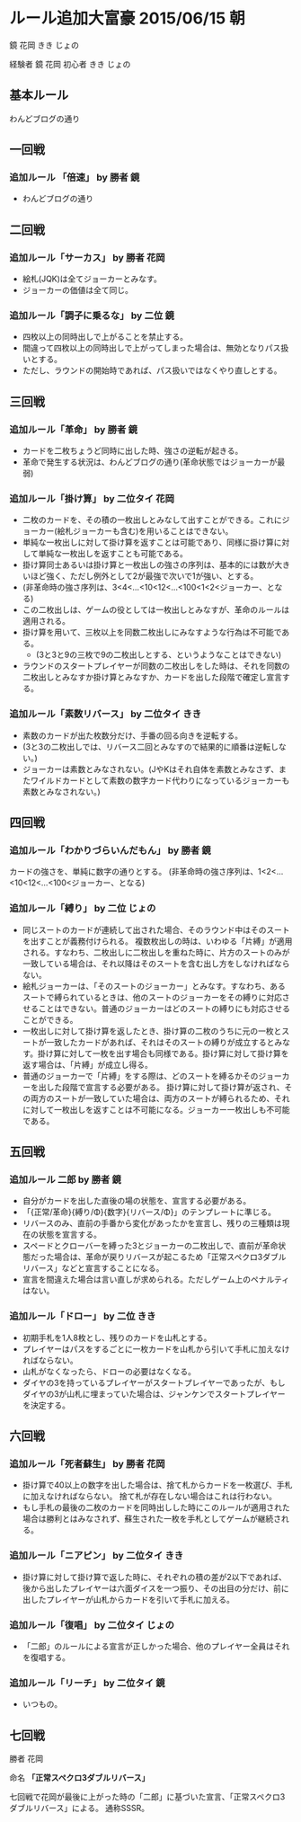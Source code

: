 # ルール追加大富豪 2015/06/15 朝

鏡 花岡 きき じょの

経験者 鏡 花岡
初心者 きき じょの

## 基本ルール
わんどブログの通り

## 一回戦

### 追加ルール 「倍速」 by 勝者 鏡
* わんどブログの通り

## 二回戦

### 追加ルール「サーカス」 by 勝者 花岡
* 絵札(JQK)は全てジョーカーとみなす。
* ジョーカーの価値は全て同じ。

### 追加ルール「調子に乗るな」 by 二位 鏡
* 四枚以上の同時出しで上がることを禁止する。
* 間違って四枚以上の同時出しで上がってしまった場合は、無効となりパス扱いとする。
* ただし、ラウンドの開始時であれば、パス扱いではなくやり直しとする。

## 三回戦

### 追加ルール「革命」 by 勝者 鏡
* カードを二枚ちょうど同時に出した時、強さの逆転が起きる。
* 革命で発生する状況は、わんどブログの通り(革命状態ではジョーカーが最弱)

### 追加ルール「掛け算」 by 二位タイ 花岡
* 二枚のカードを、その積の一枚出しとみなして出すことができる。これにジョーカー(絵札ジョーカーも含む)を用いることはできない。
* 単純な一枚出しに対して掛け算を返すことは可能であり、同様に掛け算に対して単純な一枚出しを返すことも可能である。
* 掛け算同士あるいは掛け算と一枚出しの強さの序列は、基本的には数が大きいほど強く、ただし例外として2が最強で次いで1が強い、とする。
* (非革命時の強さ序列は、3<4<…<10<12<…<100<1<2<ジョーカー、となる)
* この二枚出しは、ゲームの役としては一枚出しとみなすが、革命のルールは適用される。
* 掛け算を用いて、三枚以上を同数二枚出しにみなすような行為は不可能である。
  * (3と3と9の三枚で9の二枚出しとする、というようなことはできない)
* ラウンドのスタートプレイヤーが同数の二枚出しをした時は、それを同数の二枚出しとみなすか掛け算とみなすか、カードを出した段階で確定し宣言する。


### 追加ルール「素数リバース」 by 二位タイ きき
* 素数のカードが出た枚数分だけ、手番の回る向きを逆転する。
* (3と3の二枚出しでは、リバース二回とみなすので結果的に順番は逆転しない。)
* ジョーカーは素数とみなされない。(JやKはそれ自体を素数とみなさず、またワイルドカードとして素数の数字カード代わりになっているジョーカーも素数とみなされない。)

## 四回戦

### 追加ルール「わかりづらいんだもん」 by 勝者 鏡
カードの強さを、単純に数字の通りとする。
(非革命時の強さ序列は、1<2<…<10<12<…<100<ジョーカー、となる)


### 追加ルール「縛り」 by 二位 じょの
* 同じスートのカードが連続して出された場合、そのラウンド中はそのスートを出すことが義務付けられる。
複数枚出しの時は、いわゆる「片縛」が適用される。すなわち、二枚出しに二枚出しを重ねた時に、片方のスートのみが一致している場合は、それ以降はそのスートを含む出し方をしなければならない。
* 絵札ジョーカーは、「そのスートのジョーカー」とみなす。すなわち、あるスートで縛られているときは、他のスートのジョーカーをその縛りに対応させることはできない。普通のジョーカーはどのスートの縛りにも対応させることができる。
* 一枚出しに対して掛け算を返したとき、掛け算の二枚のうちに元の一枚とスートが一致したカードがあれば、それはそのスートの縛りが成立するとみなす。掛け算に対して一枚を出す場合も同様である。掛け算に対して掛け算を返す場合は、「片縛」が成立し得る。
* 普通のジョーカーで「片縛」をする際は、どのスートを縛るかそのジョーカーを出した段階で宣言する必要がある。
掛け算に対して掛け算が返され、その両方のスートが一致していた場合は、両方のスートが縛られるため、それに対して一枚出しを返すことは不可能になる。ジョーカー一枚出しも不可能である。

## 五回戦

### 追加ルール 二郎 by 勝者 鏡
* 自分がカードを出した直後の場の状態を、宣言する必要がある。
* 「{正常/革命}{縛り/Φ}{数字}{リバース/Φ}」のテンプレートに準じる。
* リバースのみ、直前の手番から変化があったかを宣言し、残りの三種類は現在の状態を宣言する。
* スペードとクローバーを縛った3とジョーカーの二枚出しで、直前が革命状態だった場合は、革命が戻りリバースが起こるため「正常スペクロ3ダブルリバース」などと宣言することになる。
* 宣言を間違えた場合は言い直しが求められる。ただしゲーム上のペナルティはない。

### 追加ルール「ドロー」 by 二位 きき
* 初期手札を1人8枚とし、残りのカードを山札とする。
* プレイヤーはパスをするごとに一枚カードを山札から引いて手札に加えなければならない。
* 山札がなくなったら、ドローの必要はなくなる。
* ダイヤの3を持っているプレイヤーがスタートプレイヤーであったが、もしダイヤの3が山札に埋まっていた場合は、ジャンケンでスタートプレイヤーを決定する。

## 六回戦

### 追加ルール「死者蘇生」 by 勝者 花岡
* 掛け算で40以上の数字を出した場合は、捨て札からカードを一枚選び、手札に加えなければならない。
捨て札が存在しない場合はこれは行わない。
* もし手札の最後の二枚のカードを同時出しした時にこのルールが適用された場合は勝利とはみなされず、蘇生された一枚を手札としてゲームが継続される。

### 追加ルール「ニアピン」 by 二位タイ きき
* 掛け算に対して掛け算で返した時に、それぞれの積の差が2以下であれば、後から出したプレイヤーは六面ダイスを一つ振り、その出目の分だけ、前に出したプレイヤーが山札からカードを引いて手札に加える。

### 追加ルール「復唱」 by 二位タイ じょの
* 「二郎」のルールによる宣言が正しかった場合、他のプレイヤー全員はそれを復唱する。

### 追加ルール「リーチ」 by 二位タイ 鏡
* いつもの。

## 七回戦
勝者 花岡

命名 **「正常スペクロ3ダブルリバース」**

七回戦で花岡が最後に上がった時の「二郎」に基づいた宣言、「正常スペクロ3ダブルリバース」による。
通称SSSR。
